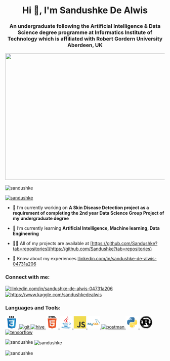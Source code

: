 <h1 align="center">Hi 👋, I'm Sandushke De Alwis</h1>
<h3 align="center">An undergraduate following the Artificial Intelligence & Data Science degree programme at Informatics Institute of Technology which is affiliated with Robert Gordern University Aberdeen, UK</h3>
<img src="https://media.giphy.com/media/qgQUggAC3Pfv687qPC/giphy.gif" width="800" height="400"/>


<p align="left"> <img src="https://komarev.com/ghpvc/?username=sandushke&label=Profile%20views&color=0e75b6&style=flat" alt="sandushke" /> </p>

<p align="left"> <a href="https://github.com/ryo-ma/github-profile-trophy"><img src="https://github-profile-trophy.vercel.app/?username=sandushke" alt="sandushke" /></a> </p>

- 🔭 I’m currently working on **A Skin Disease Detection project as a requirement of completing the 2nd year Data Science Group Project of my undergraduate degree**

- 🌱 I’m currently learning **Artificial Intelligence, Machine learning, Data Engineering**

- 👨‍💻 All of my projects are available at [https://github.com/Sandushke?tab=repositories](https://github.com/Sandushke?tab=repositories)

- 📄 Know about my experiences [llinkedin.com/in/sandushke-de-alwis-04731a206](llinkedin.com/in/sandushke-de-alwis-04731a206)

<h3 align="left">Connect with me:</h3>
<p align="left">
<a href="https://linkedin.com/in/llinkedin.com/in/sandushke-de-alwis-04731a206" target="blank"><img align="center" src="https://raw.githubusercontent.com/rahuldkjain/github-profile-readme-generator/master/src/images/icons/Social/linked-in-alt.svg" alt="llinkedin.com/in/sandushke-de-alwis-04731a206" height="30" width="40" /></a>
<a href="https://kaggle.com/https://www.kaggle.com/sandushkedealwis" target="blank"><img align="center" src="https://raw.githubusercontent.com/rahuldkjain/github-profile-readme-generator/master/src/images/icons/Social/kaggle.svg" alt="https://www.kaggle.com/sandushkedealwis" height="30" width="40" /></a>
</p>

<h3 align="left">Languages and Tools:</h3>
<p align="left"> <a href="https://www.w3schools.com/css/" target="_blank" rel="noreferrer"> <img src="https://raw.githubusercontent.com/devicons/devicon/master/icons/css3/css3-original-wordmark.svg" alt="css3" width="40" height="40"/> </a> <a href="https://git-scm.com/" target="_blank" rel="noreferrer"> <img src="https://www.vectorlogo.zone/logos/git-scm/git-scm-icon.svg" alt="git" width="40" height="40"/> </a> <a href="https://hive.apache.org/" target="_blank" rel="noreferrer"> <img src="https://www.vectorlogo.zone/logos/apache_hive/apache_hive-icon.svg" alt="hive" width="40" height="40"/> </a> <a href="https://www.w3.org/html/" target="_blank" rel="noreferrer"> <img src="https://raw.githubusercontent.com/devicons/devicon/master/icons/html5/html5-original-wordmark.svg" alt="html5" width="40" height="40"/> </a> <a href="https://www.java.com" target="_blank" rel="noreferrer"> <img src="https://raw.githubusercontent.com/devicons/devicon/master/icons/java/java-original.svg" alt="java" width="40" height="40"/> </a> <a href="https://developer.mozilla.org/en-US/docs/Web/JavaScript" target="_blank" rel="noreferrer"> <img src="https://raw.githubusercontent.com/devicons/devicon/master/icons/javascript/javascript-original.svg" alt="javascript" width="40" height="40"/> </a> <a href="https://www.mysql.com/" target="_blank" rel="noreferrer"> <img src="https://raw.githubusercontent.com/devicons/devicon/master/icons/mysql/mysql-original-wordmark.svg" alt="mysql" width="40" height="40"/> </a> <a href="https://postman.com" target="_blank" rel="noreferrer"> <img src="https://www.vectorlogo.zone/logos/getpostman/getpostman-icon.svg" alt="postman" width="40" height="40"/> </a> <a href="https://www.python.org" target="_blank" rel="noreferrer"> <img src="https://raw.githubusercontent.com/devicons/devicon/master/icons/python/python-original.svg" alt="python" width="40" height="40"/> </a> <a href="https://www.rust-lang.org" target="_blank" rel="noreferrer"> <img src="https://raw.githubusercontent.com/devicons/devicon/master/icons/rust/rust-plain.svg" alt="rust" width="40" height="40"/> </a> <a href="https://www.tensorflow.org" target="_blank" rel="noreferrer"> <img src="https://www.vectorlogo.zone/logos/tensorflow/tensorflow-icon.svg" alt="tensorflow" width="40" height="40"/> </a> </p>

<p><img align="left" src="https://github-readme-stats.vercel.app/api/top-langs?username=sandushke&show_icons=true&locale=en&layout=compact" alt="sandushke" /></p>

<p>&nbsp;<img align="center" src="https://github-readme-stats.vercel.app/api?username=sandushke&show_icons=true&locale=en" alt="sandushke" /></p>

<p><img align="center" src="https://github-readme-streak-stats.herokuapp.com/?user=sandushke&" alt="sandushke" /></p>
